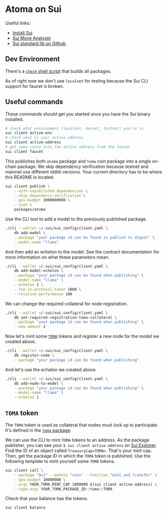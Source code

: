 # Atoma on Sui

Useful links:

- [Install Sui][sui-install]
- [Sui Move Analyzer][sui-analyzer]
- [Sui standard lib on Github][github-sui-std]

## Dev Environment

There's a [`check` shell script](dev/check) that builds all packages.

As of right now we don't use `localnet` for testing because the Sui CLI support for faucet is broken.

## Useful commands

These commands should get you started once you have the Sui binary installed.

```sh
# check what environment (localnet, devnet, testnet) you're in
sui client active-env
# check what is your active address
sui client active-address
# get some coins into the active address from the faucet
sui client faucet
```

This publishes both `atoma` package and `toma` coin package into a single on-chain package.
We skip dependency verification because testnet and mainnet use different stdlib versions.
Your current directory has to be where this README is located.

```sh
sui client publish \
    --with-unpublished-dependencies \
    --skip-dependency-verification \
    --gas-budget 1000000000 \
    --json \
    packages/atoma
```

Use the CLI tool to add a model to the previously published package.

```sh
./cli --wallet ~/.sui/sui_config/client.yaml \
    db add-model \
    --package "your package id can be found in publish tx digest" \
    --model-name "llama"
```

And then add an echelon to the model.
See the contract documentation for more information on what these parameters mean.

```sh
./cli --wallet ~/.sui/sui_config/client.yaml \
    db add-model-echelon \
    --package "your package id can be found when publishing" \
    --model-name "llama" \
    --echelon 1 \
    --fee-in-protocol-token 1000 \
    --relative-performance 100
```

We can change the required collateral for node registration.

```sh
./cli --wallet ~/.sui/sui_config/client.yaml \
    db set-required-registration-toma-collateral \
    --package "your package id can be found when publishing" \
    --new-amount 1
```

Now let's mint some [`TOMA`](#toma-token) tokens and register a new node for the model we created above.

```sh
./cli --wallet ~/.sui/sui_config/client.yaml \
    db register-node \
    --package "your package id can be found when publishing"
```

And let's use the echelon we created above.

```sh
./cli --wallet ~/.sui/sui_config/client.yaml \
    db add-node-to-model \
    --package "your package id can be found when publishing" \
    --model-name "llama" \
    --echelon 1
```

## `TOMA` token

The `TOMA` token is used as collateral that nodes must lock up to participate.
It's defined in the [`toma` package](./packages/toma).

We can use the CLI to mint `TOMA` tokens to an address.
As the package publisher, you can see your `$ sui client active-address` on [Sui Explorer][sui-explorer].
Find the ID of an object called `TreasuryCap<TOMA>`.
That's your mint cap.
Then, get the package ID in which the `TOMA` token is published.
Use the following template to mint yourself some `TOMA` tokens.

```sh
sui client call \
    --package "0x2" --module "coin" --function "mint_and_transfer" \
    --gas-budget 10000000 \
    --args YOUR_TOMA_MINT_CAP 1000000 $(sui client active-address) \
    --type-args YOUR_TOMA_PACKAGE_ID::toma::TOMA
```

Check that your balance has the tokens.

```sh
sui client balance
```

<!-- List of References -->

[github-sui-std]: https://github.com/MystenLabs/sui/blob/main/crates/sui-framework/packages/sui-framework/sources
[sui-install]: https://docs.sui.io/guides/developer/getting-started/sui-install
[sui-analyzer]: https://marketplace.visualstudio.com/items?itemName=MoveBit.sui-move-analyzer
[sui-explorer]: https://explorer.sui.io
